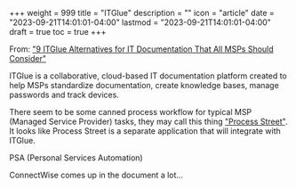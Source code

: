 +++
weight = 999
title = "ITGlue"
description = ""
icon = "article"
date = "2023-09-21T14:01:01-04:00"
lastmod = "2023-09-21T14:01:01-04:00"
draft = true
toc = true
+++

From: ["9 ITGlue Alternatives for IT Documentation That All MSPs Should Consider"](https://www.process.st/itglue-alternatives/)
>
ITGlue is a collaborative, cloud-based IT documentation platform created to help MSPs standardize documentation, create knowledge bases, manage passwords and track devices.
>

There seem to be some canned process workflow for typical MSP (Managed Service Provider) tasks, they may call this thing ["Process Street"](https://www.process.st/help/docs/itglue/).   It looks like Process Street is a separate application that will integrate with ITGlue.

PSA (Personal Services Automation)

ConnectWise comes up in the document a lot...
